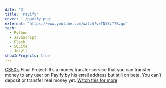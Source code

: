 ```yaml
---
date: '3'
title: 'Payify'
cover: './payify.png'
external: 'https://www.youtube.com/watch?v=TNY8iT7Bzqw'
tech:
  - Python
  - JavaScript
  - Flask
  - SQLite
  - Jekyll
showInProjects: true
---
```


[CS50’s](https://online-learning.harvard.edu/course/cs50-introduction-computer-science?delta=0) Final Project: It’s a money transfer service that you can transfer money to any user on Payify by his email address but still on beta, You can’t deposit or transfer real money yet. [Watch this for more](https://www.youtube.com/watch?v=TNY8iT7Bzqw)

